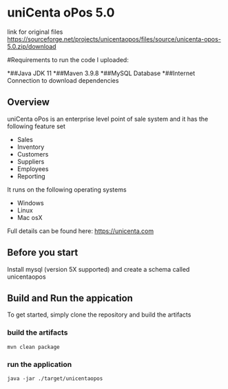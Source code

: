 # uniCenta oPos 5.0
link for original files https://sourceforge.net/projects/unicentaopos/files/source/unicenta-opos-5.0.zip/download

#Requirements to run the code I uploaded:

*##Java JDK 11
*##Maven 3.9.8
*##MySQL Database
*##Internet Connection to download dependencies

## Overview

uniCenta oPos is an enterprise level point of sale system and it has the following feature set

* Sales
* Inventory
* Customers
* Suppliers
* Employees
* Reporting

It runs on the following operating systems

* Windows
* Linux
* Mac osX

Full details can be found here: https://unicenta.com

## Before you start
Install mysql (version 5X supported) and create a schema called unicentaopos

## Build and Run the appication
To get started, simply clone the repository and build the artifacts
### build the artifacts
```
mvn clean package
```
### run the application
```
java -jar ./target/unicentaopos
```




